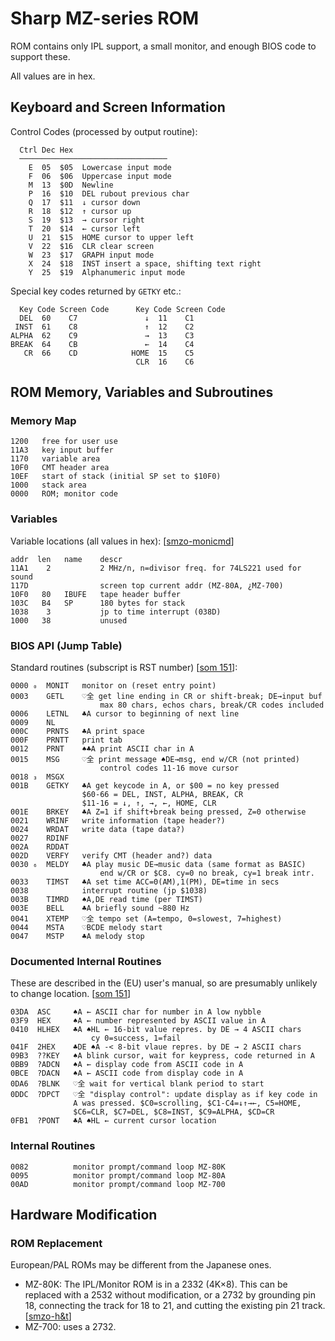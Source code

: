 Sharp MZ-series ROM
===================

ROM contains only IPL support, a small monitor, and enough BIOS code to
support these.

All values are in hex.


Keyboard and Screen Information
-------------------------------

Control Codes (processed by output routine):

      Ctrl Dec Hex
      ─────────────────────────────────
        E  05  $05  Lowercase input mode
        F  06  $06  Uppercase input mode
        M  13  $0D  Newline
        P  16  $10  DEL rubout previous char
        Q  17  $11  ↓ cursor down
        R  18  $12  ↑ cursor up
        S  19  $13  → cursor right
        T  20  $14  ← cursor left
        U  21  $15  HOME cursor to upper left
        V  22  $16  CLR clear screen
        W  23  $17  GRAPH input mode
        X  24  $18  INST insert a space, shifting text right
        Y  25  $19  Alphanumeric input mode


Special key codes returned by `GETKY` etc.:

      Key Code Screen Code      Key Code Screen Code
      DEL  60    C7               ↓  11    C1
     INST  61    C8               ↑  12    C2
    ALPHA  62    C9               →  13    C3
    BREAK  64    CB               ←  14    C4
       CR  66    CD            HOME  15    C5
                                CLR  16    C6


ROM Memory, Variables and Subroutines
-------------------------------------

### Memory Map

    1200   free for user use
    11A3   key input buffer
    1170   variable area
    10F0   CMT header area
    10EF   start of stack (initial SP set to $10F0)
    1000   stack area
    0000   ROM; monitor code

### Variables

Variable locations (all values in hex): [[smzo-monicmd]]

    addr  len   name    descr
    11A1    2           2 MHz/n, n=divisor freq. for 74LS221 used for sound
    117D                screen top current addr (MZ-80A, ¿MZ-700)
    10F0   80   IBUFE   tape header buffer
    103C   B4   SP      180 bytes for stack
    1038    3           jp to time interrupt (038D)
    1000   38           unused

### BIOS API (Jump Table)

Standard routines (subscript is RST number) [[som 151]]:

    0000 ₀  MONIT   monitor on (reset entry point)
    0003    GETL    ♡全 get line ending in CR or shift-break; DE→input buf
                        max 80 chars, echos chars, break/CR codes included
    0006    LETNL   ♣A cursor to beginning of next line
    0009    NL
    000C    PRNTS   ♣A print space
    000F    PRNTT   print tab
    0012    PRNT    ♠♣A print ASCII char in A
    0015    MSG     ♡全 print message ♠DE→msg, end w/CR (not printed)
                        control codes 11-16 move cursor
    0018 ₃  MSGX
    001B    GETKY   ♣A get keycode in A, or $00 = no key pressed
                    $60-66 = DEL, INST, ALPHA, BREAK, CR
                    $11-16 = ↓, ↑, →, ←, HOME, CLR
    001E    BRKEY   ♣A Z=1 if shift+break being pressed, Z=0 otherwise
    0021    WRINF   write information (tape header?)
    0024    WRDAT   write data (tape data?)
    0027    RDINF
    002A    RDDAT
    002D    VERFY   verify CMT (header and?) data
    0030 ₆  MELDY   ♣A play music DE→music data (same format as BASIC)
                        end w/CR or $C8. cy=0 no break, cy=1 break intr.
    0033    TIMST   ♣A set time ACC=0(AM),1(PM), DE=time in secs
    0038            interrupt routine (jp $1038)
    003B    TIMRD   ♠A,DE read time (per TIMST)
    003E    BELL    ♣A briefly sound ~880 Hz
    0041    XTEMP   ♡全 tempo set (A=tempo, 0=slowest, 7=highest)
    0044    MSTA    ♡BCDE melody start
    0047    MSTP    ♣A melody stop

### Documented Internal Routines

These are described in the (EU) user's manual, so are presumably unlikely
to change location. [[som 151]]

    03DA  ASC     ♠A ← ASCII char for number in A low nybble
    03F9  HEX     ♠A ← number represented by ASCII value in A
    0410  HLHEX   ♣A ♠HL ← 16-bit value repres. by DE → 4 ASCII chars
                      cy 0=success, 1=fail
    041F  2HEX    ♣DE ♠A -< 8-bit vlaue repres. by DE → 2 ASCII chars
    09B3  ??KEY   ♠A blink cursor, wait for keypress, code returned in A
    0BB9  ?ADCN   ♠A ← display code from ASCII code in A
    0BCE  ?DACN   ♠A ← ASCII code from display code in A
    0DA6  ?BLNK   ♡全 wait for vertical blank period to start
    0DDC  ?DPCT   ♡全 "display control": update display as if key code in
                  A was pressed. $C0=scrolling, $C1-C4=↓↑→←, C5=HOME,
                  $C6=CLR, $C7=DEL, $C8=INST, $C9=ALPHA, $CD=CR
    0FB1  ?PONT   ♣A ♠HL ← current cursor location

### Internal Routines

    0082          monitor prompt/command loop MZ-80K
    0095          monitor prompt/command loop MZ-80A
    00AD          monitor prompt/command loop MZ-700

Hardware Modification
---------------------

### ROM Replacement

European/PAL ROMs may be different from the Japanese ones.

- MZ-80K:  The IPL/Monitor ROM is in a 2332 (4K×8). This can be replaced
  with a 2532 without modification, or a 2732 by grounding pin 18,
  connecting the track for 18 to 21, and cutting the existing pin 21 track.
  [[smzo-h&t]]
- MZ-700: uses a 2732.



<!-------------------------------------------------------------------->
[smzo-h&t]: https://original.sharpmz.org/mz-80k/tips.htm
[smzo-monicmd]: https://original.sharpmz.org/mz-700/monicmd.htm
[som 151]: https://archive.org/details/sharpmz700ownersmanual/page/n153/mode/1up?view=theater

